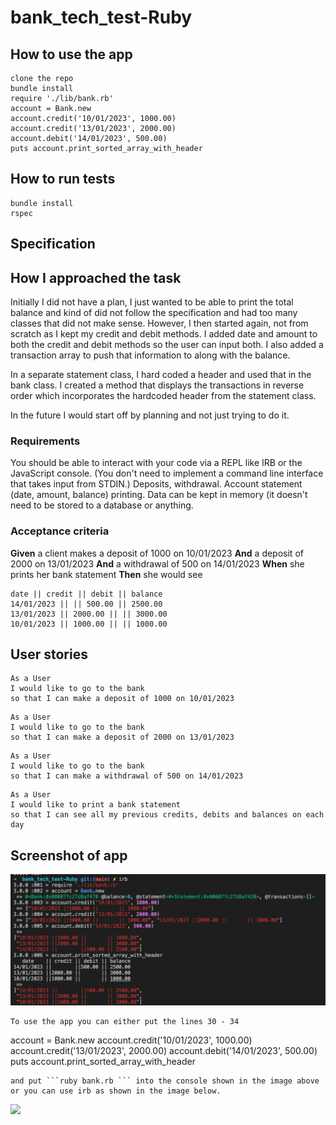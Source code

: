 # bank_tech_test-Ruby

## How to use the app

```
clone the repo
bundle install
require './lib/bank.rb'
account = Bank.new
account.credit('10/01/2023', 1000.00)
account.credit('13/01/2023', 2000.00)
account.debit('14/01/2023', 500.00)
puts account.print_sorted_array_with_header
```

## How to run tests
```
bundle install
rspec
```
## Specification

## How I approached the task

Initially I did not have a plan, I just wanted to be able to print the total balance and kind of did not follow the specification and had too many classes that did not make sense. However, I then started again, not from scratch as I kept my credit and debit methods. I added date and amount to both the credit and debit methods so the user can input both. I also added a transaction array to push that information to along with the balance.

In a separate statement class, I hard coded a header and used that in the bank class. I created a method that displays the transactions in reverse order which incorporates the hardcoded header from the statement class. 

In the future I would start off by planning and not just trying to do it.

### Requirements

You should be able to interact with your code via a REPL like IRB or the JavaScript console. (You don't need to implement a command line interface that takes input from STDIN.)
Deposits, withdrawal.
Account statement (date, amount, balance) printing.
Data can be kept in memory (it doesn't need to be stored to a database or anything.

### Acceptance criteria

**Given** a client makes a deposit of 1000 on 10/01/2023
**And** a deposit of 2000 on 13/01/2023
**And** a withdrawal of 500 on 14/01/2023
**When** she prints her bank statement
**Then** she would see

```
date || credit || debit || balance
14/01/2023 || || 500.00 || 2500.00
13/01/2023 || 2000.00 || || 3000.00
10/01/2023 || 1000.00 || || 1000.00
```

## User stories

```
As a User 
I would like to go to the bank
so that I can make a deposit of 1000 on 10/01/2023
```
```
As a User
I would like to go to the bank
so that I can make a deposit of 2000 on 13/01/2023
```
```
As a User
I would like to go to the bank 
so that I can make a withdrawal of 500 on 14/01/2023
```
```
As a User 
I would like to print a bank statement
so that I can see all my previous credits, debits and balances on each day
```

## Screenshot of app
![](images/irb%20image.png)
```
To use the app you can either put the lines 30 - 34 
```
account = Bank.new
account.credit('10/01/2023', 1000.00)
account.credit('13/01/2023', 2000.00)
account.debit('14/01/2023', 500.00)
puts account.print_sorted_array_with_header
```
and put ```ruby bank.rb ``` into the console shown in the image above or you can use irb as shown in the image below.
```
![](images/ruby%20lib/bank.rb%20image)